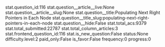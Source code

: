 stat.question_id:116
stat.question__article__live:None
stat.question__article__slug:None
stat.question__title:Populating Next Right Pointers in Each Node
stat.question__title_slug:populating-next-right-pointers-in-each-node
stat.question__hide:False
stat.total_acs:9379
stat.total_submitted:22787
stat.total_column_articles:3
stat.frontend_question_id:116
stat.is_new_question:False
status:None
difficulty.level:2
paid_only:False
is_favor:False
frequency:0
progress:0
